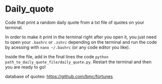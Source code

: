 # Daily_quote
Code that print a random daily quote from a txt file of quotes on your terminal.

In order to make it print in the terminal right after you open it, you just need to open your `.bashrc` or `.zshrc` depending on the terminal and run the code by acessing with `nano ~/.bashrc` (or any code editor you like). 

Inside the file, add in the final lines the code `python path_to_daily_quote_file/daily_quote.py`. Restart the terminal and then you are ready to go! 

database of quotes: https://github.com/bmc/fortunes
